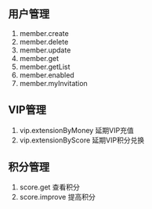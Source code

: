 
用户管理
---------
1. member.create
2. member.delete
3. member.update
4. member.get
5. member.getList
6. member.enabled
7. member.myInvitation


VIP管理
---------
1. vip.extensionByMoney    延期VIP充值
2. vip.extensionByScore    延期VIP积分兑换


积分管理
--------
1. score.get  查看积分
2. score.improve  提高积分
